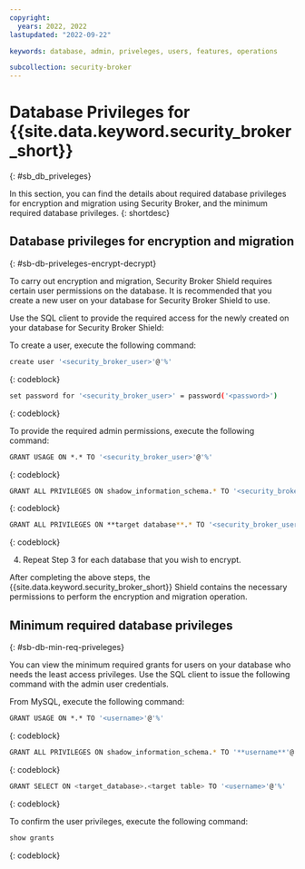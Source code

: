 ```yaml
---
copyright:
  years: 2022, 2022
lastupdated: "2022-09-22"

keywords: database, admin, priveleges, users, features, operations

subcollection: security-broker
---
```


# Database Privileges for {{site.data.keyword.security_broker_short}}
{: #sb_db_priveleges}

In this section, you can find the details about required database
privileges for encryption and migration using Security Broker, and the
minimum required database privileges.
{: shortdesc}

## Database privileges for encryption and migration
{: #sb-db-priveleges-encrypt-decrypt}

To carry out encryption and migration, Security Broker Shield requires
certain user permissions on the database. It is recommended that you
create a new user on your database for Security Broker Shield to use.

Use the SQL client to provide the required access for the newly created
on your database for Security Broker Shield:

To create a user, execute the following command:

```sh
create user '<security_broker_user>'@'%'
```
{: codeblock}  

```sh
set password for '<security_broker_user>' = password('<password>')
```
{: codeblock}   

To provide the required admin permissions, execute the following
command:

```sh
GRANT USAGE ON *.* TO '<security_broker_user>'@'%'
```
{: codeblock} 

```sh
GRANT ALL PRIVILEGES ON shadow_information_schema.* TO '<security_broker_user>'@'%'
```
{: codeblock}

```sh
GRANT ALL PRIVILEGES ON **target database**.* TO '<security_broker_user>'@'%' WITH GRANT OPTION
```
{: codeblock}

4.  Repeat Step 3 for each database that you wish to encrypt.

After completing the above steps, the {{site.data.keyword.security_broker_short}} Shield contains the necessary permissions to perform the encryption and migration operation.

## Minimum required database privileges
{: #sb-db-min-req-priveleges}

You can view the minimum required grants for users on your database who
needs the least access privileges. Use the SQL client to issue the
following command with the admin user credentials.

From MySQL, execute the following command:

```sh
GRANT USAGE ON *.* TO '<username>'@'%'
```
{: codeblock}

```sh
GRANT ALL PRIVILEGES ON shadow_information_schema.* TO '**username**'@'%'
```
{: codeblock}

```sh
GRANT SELECT ON <target_database>.<target table> TO '<username>'@'%'
```
{: codeblock}

To confirm the user privileges, execute the following command:
```sh
show grants
```
{: codeblock}


